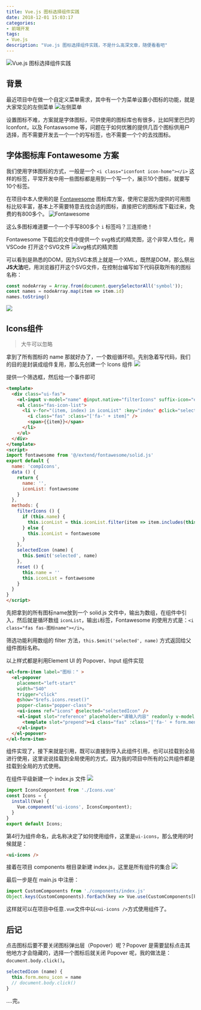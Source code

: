 ```yaml
---
title: Vue.js 图标选择组件实践
date: 2018-12-01 15:03:17
categories:
- 前端开发
tags:
- Vue.js
description: "Vue.js 图标选择组件实践，不是什么高深文章，随便看看吧"
---
```

![Vue.js 图标选择组件实践](https://raw.githubusercontent.com/dunizb/cloudimg/master/blog/article/201812/icon/banner.png)

## 背景
最近项目中在做一个自定义菜单需求，其中有一个为菜单设置小图标的功能，就是大家常见的左侧菜单
![左侧菜单](https://raw.githubusercontent.com/dunizb/cloudimg/master/blog/article/201812/icon/1.png)

设置图标不难，方案就是字体图标，可供使用的图标库也有很多，比如阿里巴巴的 Iconfont，以及 Fontaswsome 等，问题在于如何优雅的提供几百个图标供用户选择，而不需要开发去一个一个的写标签，也不需要一个个的去找图标。

## 字体图标库 Fontawesome 方案

我们使用字体图标的方式，一般是一个 `<i class="iconfont icon-home"></i>` 这样的标签，平常开发中用一些图标都是用到一个写一个，展示10个图标，就要写10个标签。

在项目中本人使用的是 [Fontawesome](https://fontawesome.com/icons?d=gallery) 图标库方案，使用它是因为提供的可用图标比较丰富，基本上不需要特意去找合适的图标，直接把它的图标库下载过来，免费的有800多个。
![Fontawesome](https://raw.githubusercontent.com/dunizb/cloudimg/master/blog/article/201812/icon/2.png)

这么多图标难道要一个一个手写800多个 `i` 标签吗？三连拒绝！

Fontawesome 下载后的文件中提供一个 svg格式的精灵图，这个非常人性化，用 VSCode 打开这个SVG文件
![svg格式的精灵图](https://raw.githubusercontent.com/dunizb/cloudimg/master/blog/article/201812/icon/3.png)

可以看到是熟悉的DOM，因为SVG本质上就是一个XML，既然是DOM，那么祭出**JS大法**吧，用浏览器打开这个SVG文件，在控制台编写如下代码获取所有的图标名称：
```javascript
const nodeArray = Array.from(document.querySelectorAll('symbol'));
const names = nodeArray.map(item => item.id)
names.toString()
```
![](https://raw.githubusercontent.com/dunizb/cloudimg/master/blog/article/201812/icon/4.png)

## Icons组件
> 大牛可以忽略

拿到了所有图标的 name 那就好办了，一个数组循环呗。先别急着写代码，我们的目的是封装成组件复用，那么先创建一个 Icons 组件
![](https://raw.githubusercontent.com/dunizb/cloudimg/master/blog/article/201812/icon/5.png)

提供一个筛选框，然后给一个事件即可  
```html
<template>
  <div class="ui-fas">
    <el-input v-model="name" @input.native="filterIcons" suffix-icon="el-icon-search" placeholder="请输入图标名称"></el-input>
    <ul class="fas-icon-list">
      <li v-for="(item, index) in iconList" :key="index" @click="selectedIcon(item)">
        <i class="fas" :class="['fa-' + item]" />
        <span>{{item}}</span>
      </li>
    </ul>
  </div>
</template>
<script>
import fontawesome from '@/extend/fontawesome/solid.js'
export default {
  name: 'compIcons',
  data () {
    return {
      name: '',
      iconList: fontawesome
    }
  },
  methods: {
    filterIcons () {
      if (this.name) {
        this.iconList = this.iconList.filter(item => item.includes(this.name))
      } else {
        this.iconList = fontawesome
      }
    },
    selectedIcon (name) {
      this.$emit('selected', name)
    },
    reset () {
      this.name = ''
      this.iconList = fontawesome
    }
  }
}
</script>
```
先把拿到的所有图标name放到一个 solid.js 文件中，输出为数组，在组件中引入，然后就是循环数组 `iconList`，输出`i`标签，Fontawesome 的使用方式是：`<i class="fas fas-图标name"></i>`。

筛选功能利用数组的 filter 方法，`this.$emit('selected', name)` 方式返回给父组件图标名称。

以上样式都是利用Element UI 的 Popover、Input 组件实现
```html
<el-form-item label="图标：" >
  <el-popover
    placement="left-start"
    width="540"
    trigger="click"
    @show="$refs.icons.reset()"
    popper-class="popper-class">
    <ui-icons ref="icons" @selected="selectedIcon" />
    <el-input slot="reference" placeholder="请输入内容" readonly v-model="form.menu_icon" style="cursor: pointer;">
      <template slot="prepend"><i class="fas" :class="['fa-' + form.menu_icon]"></i></template>
    </el-input>
  </el-popover>
</el-form-item>
```
组件实现了，接下来就是引用，既可以直接到导入此组件引用，也可以挂载到全局进行使用，这里说说挂载到全局使用的方式，因为我的项目中所有的公共组件都是挂载到全局的方式使用。

在组件平级新建一个 index.js 文件
![](https://raw.githubusercontent.com/dunizb/cloudimg/master/blog/article/201812/icon/6.png)
```js
import IconsCompontent from './Icons.vue'
const Icons = {
  install(Vue) {
    Vue.component('ui-icons', IconsCompontent);
  }
}
export default Icons;
```
第4行为组件命名，此名称决定了如何使用组件，这里是`ui-icons`，那么使用的时候就是：
```html
<ui-icons />
```

接着在项目 components 根目录新建 index.js，这里是所有组件的集合
![](https://raw.githubusercontent.com/dunizb/cloudimg/master/blog/article/201812/icon/7.png)

最后一步是在 main.js 中注册：
```js
import CustomComponents from './components/index.js'
Object.keys(CustomComponents).forEach(key => Vue.use(CustomComponents[key]))
```
这样就可以在项目中任意`.vue`文件中以`<ui-icons />`方式使用组件了。

## 后记
点击图标后要不要关闭图标弹出层（Popover）呢？Popover 是需要鼠标点击其他地方才会隐藏的，选择一个图标后就关闭 Popover 呢，我的做法是：`document.body.click()`。
```js
selectedIcon (name) {
  this.form.menu_icon = name
  // document.body.click()
}
```

....完。